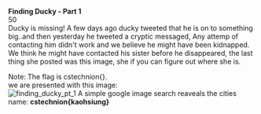 **Finding Ducky - Part 1**  
50  
Ducky is missing! A few days ago ducky tweeted that he is on to something big..and then yesterday he tweeted a cryptic messaged, Any attemp of contacting him didn't work and we believe he might have been kidnapped. We think he might have contacted his sister before he disappeared, the last thing she posted was this image, she if you can figure out where she is.  
  
Note: The flag is cstechnion{<name of city>}.  
we are presented with this image:  
![finding_ducky_pt_1](https://user-images.githubusercontent.com/79902268/143191235-3203b1b5-b208-42df-bb0f-8e2957a8008b.png)
  A simple google image search reaveals the cities name:
  **cstechnion{kaohsiung}**

